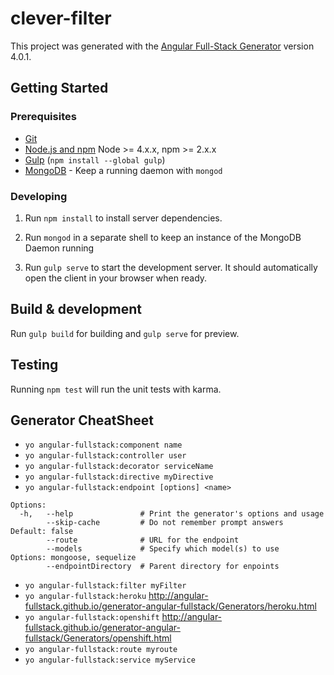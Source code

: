 # clever-filter

This project was generated with the [Angular Full-Stack Generator](https://github.com/DaftMonk/generator-angular-fullstack) version 4.0.1.

## Getting Started

### Prerequisites

- [Git](https://git-scm.com/)
- [Node.js and npm](nodejs.org) Node >= 4.x.x, npm >= 2.x.x
- [Gulp](http://gulpjs.com/) (`npm install --global gulp`)
- [MongoDB](https://www.mongodb.org/) - Keep a running daemon with `mongod`

### Developing

1. Run `npm install` to install server dependencies.

2. Run `mongod` in a separate shell to keep an instance of the MongoDB Daemon running

3. Run `gulp serve` to start the development server. It should automatically open the client in your browser when ready.

## Build & development

Run `gulp build` for building and `gulp serve` for preview.

## Testing

Running `npm test` will run the unit tests with karma.

## Generator CheatSheet
- `yo angular-fullstack:component name`
- `yo angular-fullstack:controller user`
- `yo angular-fullstack:decorator serviceName`
- `yo angular-fullstack:directive myDirective`
- `yo angular-fullstack:endpoint [options] <name>`

```
Options:
  -h,   --help               # Print the generator's options and usage
        --skip-cache         # Do not remember prompt answers           Default: false
        --route              # URL for the endpoint
        --models             # Specify which model(s) to use            Options: mongoose, sequelize
        --endpointDirectory  # Parent directory for enpoints
```

- `yo angular-fullstack:filter myFilter`
- `yo angular-fullstack:heroku`
  http://angular-fullstack.github.io/generator-angular-fullstack/Generators/heroku.html
- `yo angular-fullstack:openshift`
  http://angular-fullstack.github.io/generator-angular-fullstack/Generators/openshift.html
- `yo angular-fullstack:route myroute`
- `yo angular-fullstack:service myService`
